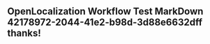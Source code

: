 <properties
ms.topic="hero-topic"
ms.test1="hero-topic"
ms.test2="test"/>


## OpenLocalization Workflow Test MarkDown 42178972-2044-41e2-b98d-3d88e6632dff thanks!



<!--HONumber=Aug16_HO4-->


